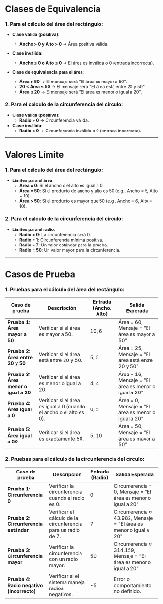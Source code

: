 
# Clases de Equivalencia

### 1. **Para el cálculo del área del rectángulo**:
- **Clase válida (positiva)**:
    - **Ancho > 0 y Alto > 0** → Área positiva válida.
- **Clase inválida**:
    - **Ancho ≤ 0 o Alto ≤ 0** → El área es inválida o 0 (entrada incorrecta).

- **Clase de equivalencia para el área**:
    - **Área > 50** → El mensaje será "El área es mayor a 50".
    - **20 < Área ≤ 50** → El mensaje será "El área está entre 20 y 50".
    - **Área ≤ 20** → El mensaje será "El área es menor o igual a 20".

### 2. **Para el cálculo de la circunferencia del círculo**:
- **Clase válida (positiva)**:
    - **Radio > 0** → Circunferencia válida.
- **Clase inválida**:
    - **Radio ≤ 0** → Circunferencia inválida o 0 (entrada incorrecta).

---

# Valores Límite

### 1. **Para el cálculo del área del rectángulo**:
- **Límites para el área**:
    - **Área = 0**: Si el ancho o el alto es igual a 0.
    - **Área = 50**: Si el producto de ancho y alto es 50 (e.g., Ancho = 5, Alto = 10).
    - **Área > 50**: Si el producto es mayor que 50 (e.g., Ancho = 6, Alto = 10).

### 2. **Para el cálculo de la circunferencia del círculo**:
- **Límites para el radio**:
    - **Radio = 0**: La circunferencia será 0.
    - **Radio = 1**: Circunferencia mínima positiva.
    - **Radio = 7**: Un valor estándar para la prueba.
    - **Radio = 50**: Un valor mayor para la circunferencia.

---

#  Casos de Prueba

### 1. **Pruebas para el cálculo del área del rectángulo:**

| Caso de prueba                            | Descripción                                                                 | Entrada (Ancho, Alto) | Salida Esperada                                |
|-------------------------------------------|-----------------------------------------------------------------------------|-----------------------|------------------------------------------------|
| **Prueba 1: Área mayor a 50**             | Verificar si el área es mayor a 50.                                          | 10, 6                 | Área = 60, Mensaje = "El área es mayor a 50"   |
| **Prueba 2: Área entre 20 y 50**          | Verificar si el área está entre 20 y 50.                                     | 5, 5                  | Área = 25, Mensaje = "El área está entre 20 y 50" |
| **Prueba 3: Área menor o igual a 20**     | Verificar si el área es menor o igual a 20.                                  | 4, 4                  | Área = 16, Mensaje = "El área es menor o igual a 20" |
| **Prueba 4: Área igual a 0**              | Verificar si el área es igual a 0 (cuando el ancho o el alto es 0).         | 0, 5                  | Área = 0, Mensaje = "El área es menor o igual a 20" |
| **Prueba 5: Área igual a 50**             | Verificar si el área es exactamente 50.                                     | 5, 10                 | Área = 50, Mensaje = "El área es mayor a 50"   |

### 2. **Pruebas para el cálculo de la circunferencia del círculo:**

| Caso de prueba                            | Descripción                                                                 | Entrada (Radio)       | Salida Esperada                                |
|-------------------------------------------|-----------------------------------------------------------------------------|-----------------------|------------------------------------------------|
| **Prueba 1: Circunferencia 0**            | Verificar la circunferencia cuando el radio es 0.                            | 0                     | Circunferencia = 0, Mensaje = "El área es menor o igual a 20" |
| **Prueba 2: Circunferencia estándar**     | Verificar el cálculo de la circunferencia para un radio de 7.               | 7                     | Circunferencia ≈ 43.982, Mensaje = "El área es menor o igual a 20" |
| **Prueba 3: Circunferencia mayor**        | Verificar la circunferencia con un radio mayor.                              | 50                    | Circunferencia ≈ 314.159, Mensaje = "El área es menor o igual a 20" |
| **Prueba 4: Radio negativo (incorrecto)** | Verificar si el sistema maneja radios negativos.                            | -5                    | Error o comportamiento no definido.           |

